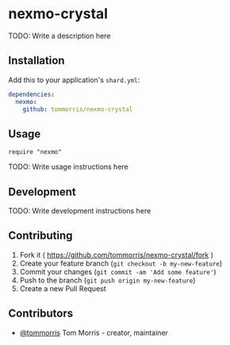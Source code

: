 # nexmo-crystal

TODO: Write a description here

## Installation

Add this to your application's `shard.yml`:

```yaml
dependencies:
  nexmo:
    github: tommorris/nexmo-crystal
```

## Usage

```crystal
require "nexmo"
```

TODO: Write usage instructions here

## Development

TODO: Write development instructions here

## Contributing

1. Fork it ( https://github.com/tommorris/nexmo-crystal/fork )
2. Create your feature branch (`git checkout -b my-new-feature`)
3. Commit your changes (`git commit -am 'Add some feature'`)
4. Push to the branch (`git push origin my-new-feature`)
5. Create a new Pull Request

## Contributors

- [@tommorris](https://github.com/tommorris) Tom Morris - creator, maintainer

